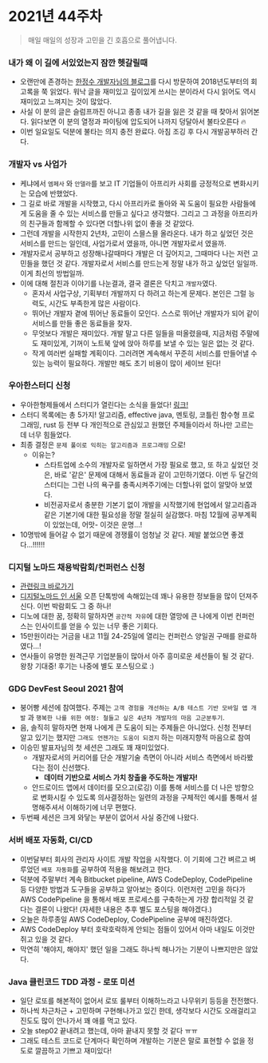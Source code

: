# 2021년 44주차

> 매일 매일의 성장과 고민을 긴 호흡으로 풀어냅니다.

### 내가 왜 이 길에 서있었는지 잠깐 헷갈릴때

* 오랜만에 존경하는 [한정수 개발자님의 블로그](https://ryan-han.com/)를 다시 방문하여 2018년도부터의 회고록을 쭉 읽었다. 워낙 글을 재미있고 깊이있게 쓰시는 분이라서 다시 읽어도 역시 재미있고 느껴지는 것이 많았다.
* 사실 이 분의 글은 슬럼프까진 아니고 종종 내가 길을 잃은 것 같을 때 찾아서 읽어본다. 읽다보면 이 분의 열정과 파이팅에 압도되어 나까지 덩달아서 불타오른다 🔥
* 이번 일요일도 덕분에 불타는 의지 충전 완료다. 아침 조깅 후 다시 개발공부하러 간다.

### 개발자 vs 사업가

* 케냐에서 `엠페사` 와 `안델라`를 보고 IT 기업들이 아프리카 사회를 긍정적으로 변화시키는 모습에 반했었다.
* 그 길로 바로 개발을 시작했고, 다시 아프리카로 돌아와 꼭 도움이 필요한 사람들에게 도움을 줄 수 있는 서비스를 만들고 싶다고 생각했다. 그리고 그 과정을 아프리카의 친구들과 함께할 수 있다면 더할나위 없이 좋을 것 같았다.
* 그런데 개발을 시작한지 2년차, 고민이 스믈스믈 올라온다. 내가 하고 싶었던 것은 서비스를 만드는 일인데, 사업가로서 였을까, 아니면 개발자로서 였을까.
* 개발자로서 공부하고 성장해나갈때마다 개발은 더 깊어지고, 그때마다 나는 저런 고민들을 했던 것 같다. 개발자로서 서비스를 만드는게 정말 내가 하고 싶었던 일일까. 이게 최선의 방법일까.
* 이에 대해 절친과 이야기를 나눈결과, 결국 결론은 닥치고 `개발자`였다.
  * 혼자서 사업구상, 기획부터 개발까지 다 하려고 하는게 문제다. 본인은 그럴 능력도, 시간도 부족한게 많은 사람이다.
  * 뛰어난 개발자 곁에 뛰어난 동료들이 모인다. 스스로 뛰어난 개발자가 되어 같이 서비스를 만들 좋은 동료들을 찾자.
  * 무엇보다 개발은 재미있다. 개발 말고 다른 일들을 떠올렸을때, 지금처럼 주말에도 재미있게, 기꺼이 노트북 앞에 앉아 하루를 보낼 수 있는 일은 없는 것 같다.
  * 작게 여러번 실패할 계획이다. 그러려면 계속해서 꾸준히 서비스를 만들어낼 수 있는 능력이 필요하다. 개발만 해도 초기 비용이 많이 세이브 된다!

### 우아한스터디 신청

* 우아한형제들에서 스터디가 열린다는 소식을 들었다! [링크!](https://puffy-stick-fa1.notion.site/208963155657489996b0721dcb3c6dfa)
* 스터디 목록에는 총 5가지! 알고리즘, effective java, 멘토링, 코틀린 함수형 프로그래밍, rust 등 전부 다 개인적으로 관심있고 원했던 주제들이라서 하나만 고르는 데 너무 힘들었다.
* 최종 결정은 `문제 풀이로 익히는 알고리즘과 프로그래밍` 으로!
  * 이유는?
    * 스타트업에 소수의 개발자로 일하면서 가장 필요로 했고, 또 하고 싶었던 것은, 바로 '같은' 문제에 대해서 동료들과 같이 고민하기였다. 이번 두 달간의 스터디는 그런 나의 욕구를 충족시켜주기에는 더할나위 없이 알맞아 보였다.
    * 비전공자로서 충분한 기본기 없이 개발을 시작했기에 현업에서 알고리즘과 같은 기본기에 대한 필요성을 정말 절실히 실감했다. 마침 12월에 공부계획이 있었는데, 어맛- 이것은 운명...!
* 10명밖에 들어갈 수 없기 때문에 경쟁률이 엄청날 것 같다. 제발 붙었으면 좋겠다...!!!!!!

### 디지털 노마드 채용박람회/컨퍼런스 신청

* [관련링크 바로가기](https://flexwork.eventx.io/landing)
* [디지털노마드 인 서울](https://nomadinseoul.com/) 오픈 단톡방에 속해있는데 꽤나 유용한 정보들을 많이 던져주신다. 이번 박람회도 그 중 하나!
* 디노에 대한 꿈, 정확히 말하자면 `공간적 자유`에 대한 열망에 큰 나에게 이번 컨퍼런스는 인사이트를 얻을 수 있는 너무 좋은 기회다.
* 15만원이라는 거금을 내고 11월 24-25일에 열리는 컨퍼런스 양일권 구매를 완료하였다...!
* 연사들이 유명한 원격근무 기업분들이 많아서 아주 흥미로운 세션들이 될 것 같다. 왕창 기대중! 후기는 나중에 별도 포스팅으로 :)

### GDG DevFest Seoul 2021 참여

* 붕어빵 세션에 참여했다. 주제는 `고객 경험을 개선하는 A/B 테스트 기반 모바일 앱 개발` 과 `행복한 나를 위한 여정: 철들고 싶은 4년차 개발자의 마음 고군분투기`.
* 음, 솔직히 말하자면 현재 나에게 큰 도움이 되는 주제들은 아니었다. 신청 전부터 알고 있기는 했지만 `그래도 언젠가는 도움이 되겠지` 하는 미래지향적 마음으로 참여
* 이승민 발표자님의 첫 세션은 그래도 꽤 재미있었다.
  * 개발자로서의 커리어를 단순 개발기술 측면이 아니라 서비스 측면에서 바라봤다는 점이 신선했다.
    * **데이터 기반으로 서비스 가치 창출을 주도하는 개발자!**
  * 안드로이드 앱에서 데이터를 모으고(로깅) 이를 통해 서비스를 더 나은 방향으로 변화시킬 수 있도록 의사결정하는 일련의 과정을 구체적인 예시를 통해서 설명해주셔서 이해하기에 너무 편했다.
* 두번째 세션은 크게 와닿는 부분이 없어서 사실 중간에 나왔다.

### 서버 배포 자동화, CI/CD

* 이번달부터 회사의 관리자 사이트 개발 작업을 시작했다. 이 기회에 그간 벼르고 벼루었던 `배포 자동화`를 공부하여 적용을 해보려고 한다.
* 덕분에 주말부터 계속 Bitbucket pipeline, AWS CodeDeploy, CodePipeline 등 다양한 방법과 도구들을 공부하고 알아보는 중이다. 이런저런 고민을 하다가 AWS CodePipeline 을 통해서 배포 프로세스를 구축하는게 가장 합리적일 것 같다는 결론이 나왔다! (자세한 내용은 추후 별도 포스팅을 해야겠다.)
* 오늘은 하루종일 AWS CodeDeploy, CodePipeline 공부에 매진하였다.
* AWS CodeDeploy 부터 호락호락하게 안되는 점들이 있어서 아마 내일도 이것만 쥐고 있을 것 같다.
* 막연히 '해야지, 해야지' 했던 일을 그래도 하나씩 해나가는 기분이 나쁘지만은 않았다.

### Java 클린코드 TDD 과정 - 로또 미션

* 일단 로또를 해본적이 없어서 로또 룰부터 이해하느라고 나무위키 등등을 전전했다.
* 하나씩 차근차근 + 고민하며 구현해나가고 있긴 한데, 생각보다 시간도 오래걸리고 진도도 많이 안나가서 꽤 애를 먹고 있다.
* 오늘 step02 끝내려고 했는데, 아마 끝내지 못할 것 같다 ㅠㅠ
* 그래도 테스트 코드로 단계마다 확인하며 개발하는 기분은 말로 표현할 수 없을 정도로 깔끔하고 기쁘고 재미있다!
